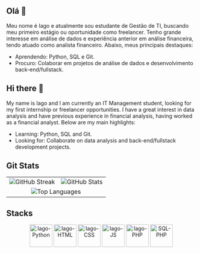 ## Olá 👋
Meu nome é Iago e atualmente sou estudante de Gestão de TI, buscando meu primeiro estágio ou oportunidade como freelancer. Tenho grande interesse em análise de dados e experiência anterior em análise financeira, tendo atuado como analista financeiro. Abaixo, meus principais destaques:

- Aprendendo: Python, SQL e Git.
- Procuro: Colaborar em projetos de análise de dados e desenvolvimento back-end/fullstack.

  
## Hi there 👋
My name is Iago and I am currently an IT Management student, looking for my first internship or freelancer opportunities. I have a great interest in data analysis and have previous experience in financial analysis, having worked as a financial analyst. Below are my main highlights:

- Learning: Python, SQL and Git.
- Looking for: Collaborate on data analysis and back-end/fullstack development projects.
  

## Git Stats
<div align="center">
<table>
  <tr>
    <td><img src="https://streak-stats.demolab.com/?user=Dadomagal&theme=tokyonight&background=0D1117&border=30A3DC&dates=FFF" alt="GitHub Streak" /></td>
    <td><img src="https://github-readme-stats-taupe-alpha.vercel.app/api?username=Dadomagal&theme=tokyonight&bg_color=0D1117&border_color=30A3DC&show_icons=true&count_private=true&hide_border=false" alt="GitHub Stats" /></td>
  </tr>
  <tr>
    <td colspan="2" align="center"><img src="https://github-readme-stats-taupe-alpha.vercel.app/api/top-langs/?username=Dadomagal&theme=tokyonight&bg_color=0D1117&border_color=30A3DC&show_icons=true&hide_border=false&layout=compact" alt="Top Languages" /></td>
  </tr>
</table>
</div>

## Stacks
    
<div style="display: inline_block; text-align: center;">
  <img align="center" alt="Iago-Python" height="60" width="60" src="https://cdn.jsdelivr.net/gh/devicons/devicon@latest/icons/python/python-original-wordmark.svg">
  <img align="center" alt="Iago-HTML" height="60" width="60" src="https://cdn.jsdelivr.net/gh/devicons/devicon@latest/icons/html5/html5-original-wordmark.svg">
  <img align="center" alt="Iago-CSS" height="60" width="60" src="https://cdn.jsdelivr.net/gh/devicons/devicon@latest/icons/css3/css3-original-wordmark.svg">
  <img align="center" alt="Iago-JS" height="60" width="60" src="https://cdn.jsdelivr.net/gh/devicons/devicon@latest/icons/javascript/javascript-original.svg">
  <img align="center" alt="Iago-PHP" height="60" width="60" src="https://cdn.jsdelivr.net/gh/devicons/devicon@latest/icons/php/php-original.svg">
  <img align="center" alt="SQL-PHP" height="60" width="60" src="https://cdn.jsdelivr.net/gh/devicons/devicon@latest/icons/sqlite/sqlite-original-wordmark.svg">
</div>

##

<!--
**Dadomagal/Dadomagal** is a ✨ _special_ ✨ repository because its `README.md` (this file) appears on your GitHub profile.

Here are some ideas to get you started:

- 🔭 I’m currently working on ...
- 🌱 I’m currently learning ...
- 👯 I’m looking to collaborate on ...
- 🤔 I’m looking for help with ...
- 💬 Ask me about ...
- 📫 How to reach me: ...
- 😄 Pronouns: ...
- ⚡ Fun fact: ...
-->
